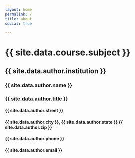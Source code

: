 ```yaml
---
layout: home
permalink: /
title: about
social: true

---
```


<h1 class="profile">{{ site.data.course.subject }}</h1>
<h2 class="profile">{{ site.data.author.institution }}</h2>
<h3 class="profile">{{ site.data.author.name }}</h3>
<h3 class="profile">{{ site.data.author.title }}</h3>
<h4 class="profile">{{ site.data.author.street }}</h4>
<h4 class="profile">{{ site.data.author.city }}, {{ site.data.author.state }} {{ site.data.author.zip }}</h4>
<h4 class="profile">{{ site.data.author.phone }}</h4>
<h4 class="profile">{{ site.data.author.email }}</h4>

